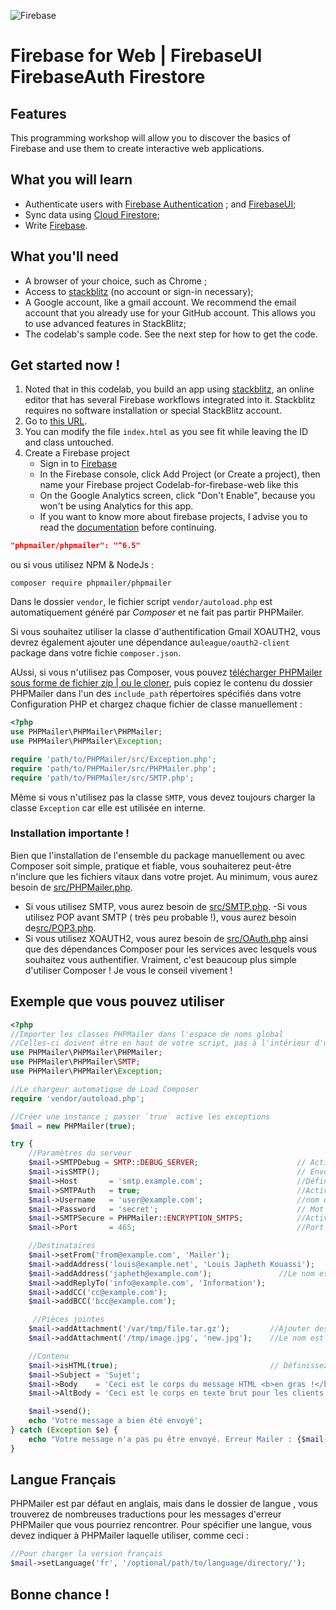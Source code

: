 ![Firebase](https://github.com/LouisDSC/Firebase-pour-le_web/blob/main/Img.png)

# Firebase for Web | FirebaseUI FirebaseAuth Firestore
## Features
This programming workshop will allow you to discover the basics of Firebase and use them to create interactive web applications.

## What you will learn
- Authenticate users with [Firebase Authentication](https://firebase.google.com/docs/auth?hl=fr) ;
 and [FirebaseUI](https://firebase.google.com/docs/auth/web/firebaseui?hl=fr);
- Sync data using [Cloud Firestore](https://firebase.google.com/docs/firestore);
- Write [Firebase](https://firebase.google.com/).

## What you'll need
- A browser of your choice, such as Chrome ;
- Access to [stackblitz](http://stackblitz.com/) (no account or sign-in necessary);
- A Google account, like a gmail account. We recommend the email account that you already use for your GitHub account. This allows you to use advanced features in StackBlitz;
- The codelab's sample code. See the next step for how to get the code.

## Get started now !
1. Noted that in this codelab, you build an app using [stackblitz](http://stackblitz.com/), an online editor that has several Firebase workflows integrated into it. Stackblitz requires no software installation or special StackBlitz account.
2. Go to [this URL](https://stackblitz.com/edit/firebase-gtk-web-start).
3. You can modify the file `index.html` as you see fit while leaving the ID and class untouched.
4. Create a Firebase project
   - Sign in to [Firebase](https://firebase.google.com/)
   - In the Firebase console, click Add Project (or Create a project), then name your Firebase project Codelab-for-firebase-web like this
   - On the Google Analytics screen, click "Don't Enable", because you won't be using Analytics for this app.
   - If you want to know more about firebase projects, I advise you to read the [documentation](https://firebase.google.com/docs/projects/learn-more?hl=fr) before continuing.


```json
"phpmailer/phpmailer": "^6.5"
```

ou si vous utilisez NPM & NodeJs :

```npm
composer require phpmailer/phpmailer
```

Dans le dossier `vendor`, le fichier script `vendor/autoload.php` est automatiquement généré par <i>Composer</i> et ne fait pas partir PHPMailer.

Si vous souhaitez utiliser la classe d'authentification Gmail XOAUTH2, vous devrez également ajouter une dépendance au`league/oauth2-client` package dans votre fichie `composer.json`.

AUssi, si vous n'utilisez pas Composer, vous pouvez [télécharger PHPMailer sous forme de fichier zip | ou le cloner](https://github.com/LouisDSC/PHPMailer), puis copiez le contenu du dossier PHPMailer dans l'un des `include_path` répertoires spécifiés dans votre Configuration PHP et chargez chaque fichier de classe manuellement :

```php
<?php
use PHPMailer\PHPMailer\PHPMailer;
use PHPMailer\PHPMailer\Exception;

require 'path/to/PHPMailer/src/Exception.php';
require 'path/to/PHPMailer/src/PHPMailer.php';
require 'path/to/PHPMailer/src/SMTP.php';
```

Même si vous n'utilisez pas la classe `SMTP`, vous devez toujours charger la classe `Exception` car elle est utilisée en interne.
### Installation importante !
Bien que l'installation de l'ensemble du package manuellement ou avec Composer soit simple, pratique et fiable, vous souhaiterez peut-être n'inclure que les fichiers vitaux dans votre projet. Au minimum, vous aurez besoin de [src/PHPMailer.php](https://github.com/LouisDSC/PHPMailer/blob/master/src/PHPMailer.php). 
- Si vous utilisez SMTP, vous aurez besoin de [src/SMTP.php](https://github.com/LouisDSC/PHPMailer/blob/master/src/SMTP.php).
 -Si vous utilisez POP avant SMTP ( très peu probable !), vous aurez besoin de[src/POP3.php](https://github.com/LouisDSC/PHPMailer/blob/master/src/POP3.php).
 - Si vous utilisez XOAUTH2, vous aurez besoin de [src/OAuth.php](https://github.com/LouisDSC/PHPMailer/blob/master/src/OAuth.php) ainsi que des dépendances Composer pour les services avec lesquels vous souhaitez vous authentifier. Vraiment, c'est beaucoup plus simple d'utiliser Composer ! Je vous le conseil vivement !

## Exemple que vous pouvez utiliser

```php
<?php
//Importer les classes PHPMailer dans l'espace de noms global 
//Celles-ci doivent être en haut de votre script, pas à l'intérieur d'une fonction 
use PHPMailer\PHPMailer\PHPMailer;
use PHPMailer\PHPMailer\SMTP;
use PHPMailer\PHPMailer\Exception;

//Le chargeur automatique de Load Composer 
require 'vendor/autoload.php';

//Créer une instance ; passer `true` active les exceptions 
$mail = new PHPMailer(true);

try {
    //Paramètres du serveur
    $mail->SMTPDebug = SMTP::DEBUG_SERVER;                      // Activer la sortie de débogage détaillée
    $mail->isSMTP();                                            // Envoi via SMTP
    $mail->Host       = 'smtp.example.com';                     //Définir le serveur SMTP pour envoyer via
    $mail->SMTPAuth   = true;                                   //Activer l'authentification SMTP 
    $mail->Username   = 'user@example.com';                     //nom d'utilisateur SMTP 
    $mail->Password   = 'secret';                               // Mot de passe SMTP
    $mail->SMTPSecure = PHPMailer::ENCRYPTION_SMTPS;            //Activer le chiffrement TLS implicite 
    $mail->Port       = 465;                                    //Port TCP auquel se connecter ; utilisez 587 si vous avez défini `SMTPSecure = PHPMailer::ENCRYPTION_STARTTLS`

    //Destinataires
    $mail->setFrom('from@example.com', 'Mailer');
    $mail->addAddress('louis@example.net', 'Louis Japheth Kouassi');     //Ajouter un destinataire
    $mail->addAddress('japheth@example.com');               //Le nom est facultatif
    $mail->addReplyTo('info@example.com', 'Information');
    $mail->addCC('cc@example.com');
    $mail->addBCC('bcc@example.com');

     //Pièces jointes 
    $mail->addAttachment('/var/tmp/file.tar.gz');         //Ajouter des pièces jointes
    $mail->addAttachment('/tmp/image.jpg', 'new.jpg');    //Le nom est facultatif

    //Contenu
    $mail->isHTML(true);                                  // Définissez le format de l'e-mail sur HTML
    $mail->Subject = 'Sujet';
    $mail->Body    = 'Ceci est le corps du message HTML <b>en gras !</b>';
    $mail->AltBody = 'Ceci est le corps en texte brut pour les clients de messagerie non-HTML';

    $mail->send();
    echo 'Votre message a bien été envoyé';
} catch (Exception $e) {
    echo "Votre message n'a pas pu être envoyé. Erreur Mailer : {$mail->ErrorInfo}";
}
```

## Langue Français
PHPMailer est par défaut en anglais, mais dans le dossier de langue , vous trouverez de nombreuses traductions pour les messages d'erreur PHPMailer que vous pourriez rencontrer. Pour spécifier une langue, vous devez indiquer à PHPMailer laquelle utiliser, comme ceci :

```php
//Pour charger la version français
$mail->setLanguage('fr', '/optional/path/to/language/directory/');
```

## Bonne chance !

